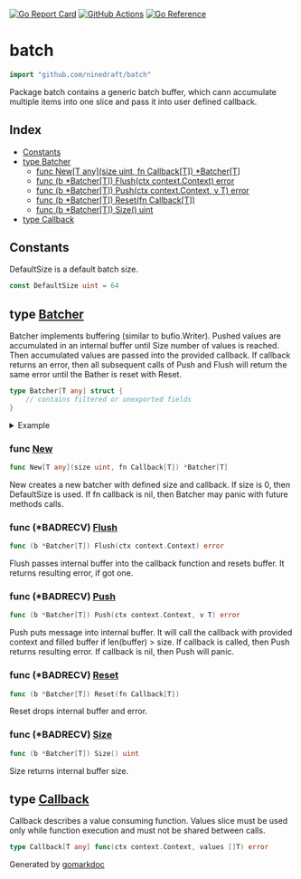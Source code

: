 <!-- Code generated by gomarkdoc. DO NOT EDIT -->

[![Go Report Card](https://goreportcard.com/badge/github.com/ninedraft/batch)](https://goreportcard.com/report/github.com/ninedraft/batch)
[![GitHub Actions](https://github.com/ninedraft/batch/workflows/Test/badge.svg)](https://github.com/ninedraft/batch/actions?query=workflow%3ATest+branch%3Amaster)
[![Go Reference](https://pkg.go.dev/badge/github.com/ninedraft/batch.svg)](https://pkg.go.dev/github.com/ninedraft/batch)
# batch

```go
import "github.com/ninedraft/batch"
```

Package batch contains a generic batch buffer\, which cann accumulate multiple items into one slice and pass it into user defined callback\.

## Index

- [Constants](<#constants>)
- [type Batcher](<#type-batcher>)
  - [func New[T any](size uint, fn Callback[T]) *Batcher[T]](<#func-new>)
  - [func (b *Batcher[T]) Flush(ctx context.Context) error](<#func-badrecv-flush>)
  - [func (b *Batcher[T]) Push(ctx context.Context, v T) error](<#func-badrecv-push>)
  - [func (b *Batcher[T]) Reset(fn Callback[T])](<#func-badrecv-reset>)
  - [func (b *Batcher[T]) Size() uint](<#func-badrecv-size>)
- [type Callback](<#type-callback>)


## Constants

DefaultSize is a default batch size\.

```go
const DefaultSize uint = 64
```

## type [Batcher](<https://github.com/ninedraft/batch/blob/master/bather.go#L16-L21>)

Batcher implements buffering \(similar to bufio\.Writer\)\. Pushed values are accumulated in an internal buffer until Size number of values is reached\. Then accumulated values are passed into the provided callback\. If callback returns an error\, then all subsequent calls of Push and Flush will return the same error until the Bather is reset with Reset\.

```go
type Batcher[T any] struct {
    // contains filtered or unexported fields
}
```

<details><summary>Example</summary>
<p>

```go
package main

import (
	"context"
	"fmt"
	"github.com/ninedraft/batch"
	"strconv"
)

func main() {
	var ctx = context.Background()

	var fn = func(_ context.Context, values []string) error {
		fmt.Println(values)
		return nil
	}
	var b = batch.New(4, fn)

	for i := 0; i < 4; i++ {
		if err := b.Push(ctx, strconv.Itoa(i)); err != nil {
			panic(err)
		}
	}
	if err := b.Flush(ctx); err != nil {
		panic(err)
	}
}
```

#### Output

```
[0 1 2 3]
```

</p>
</details>

### func [New](<https://github.com/ninedraft/batch/blob/master/bather.go#L31>)

```go
func New[T any](size uint, fn Callback[T]) *Batcher[T]
```

New creates a new batcher with defined size and callback\. If size is 0\, then DefaultSize is used\. If fn callback is nil\, then Batcher may panic with future methods calls\.

### func \(\*BADRECV\) [Flush](<https://github.com/ninedraft/batch/blob/master/bather.go#L67>)

```go
func (b *Batcher[T]) Flush(ctx context.Context) error
```

Flush passes internal buffer into the callback function and resets buffer\. It returns resulting error\, if got one\.

### func \(\*BADRECV\) [Push](<https://github.com/ninedraft/batch/blob/master/bather.go#L47>)

```go
func (b *Batcher[T]) Push(ctx context.Context, v T) error
```

Push puts message into internal buffer\. It will call the callback with provided context and filled buffer if len\(buffer\) \> size\. If callback is called\, then Push returns resulting error\. If callback is nil\, then Push will panic\.

### func \(\*BADRECV\) [Reset](<https://github.com/ninedraft/batch/blob/master/bather.go#L59>)

```go
func (b *Batcher[T]) Reset(fn Callback[T])
```

Reset drops internal buffer and error\.

### func \(\*BADRECV\) [Size](<https://github.com/ninedraft/batch/blob/master/bather.go#L80>)

```go
func (b *Batcher[T]) Size() uint
```

Size returns internal buffer size\.

## type [Callback](<https://github.com/ninedraft/batch/blob/master/bather.go#L26>)

Callback describes a value consuming function\. Values slice must be used only while function execution and must not be shared between calls\.

```go
type Callback[T any] func(ctx context.Context, values []T) error
```



Generated by [gomarkdoc](<https://github.com/princjef/gomarkdoc>)
